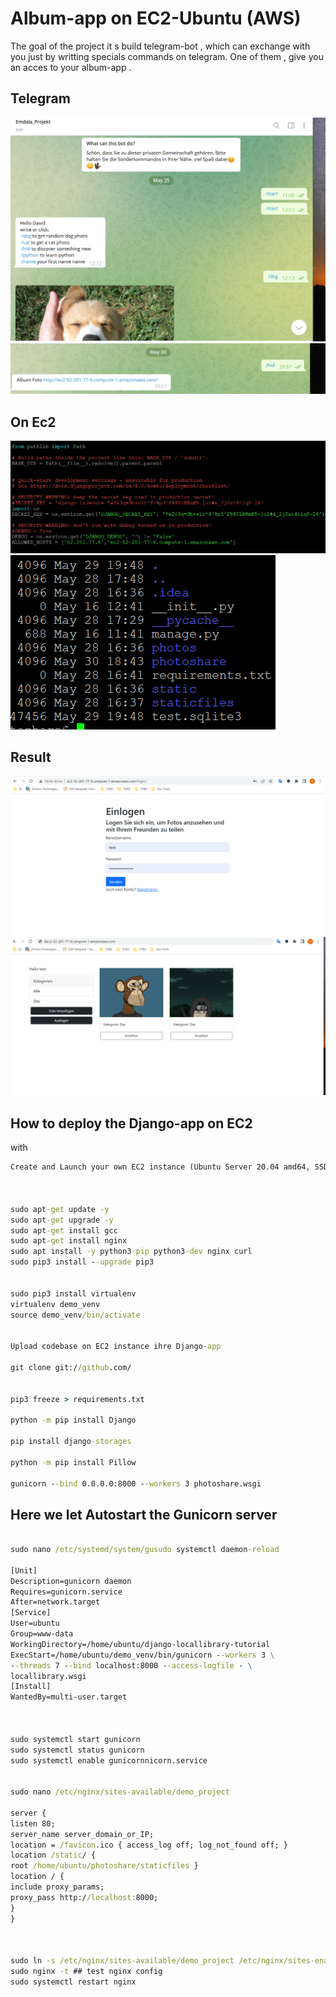 # Album-app on EC2-Ubuntu (AWS) 

The goal of the project it s build telegram-bot , which can exchange with you just by writting specials commands on telegram. 
One of them , give you an acces to your album-app .




## Telegram
![Bot](Illustration/Telegram-bot.png)
![Special](Illustration/Special.png)

## On Ec2


![Setting](Illustration/SettingEc2.png)
![files](Illustration/files.png)

## Result

![seite1](Illustration/seite1.png)
![seite2](Illustration/seite2.png)




## How to deploy the Django-app on EC2
 
with
```cmd 
Create and Launch your own EC2 instance (Ubuntu Server 20.04 amd64, SSD T3.nano )



sudo apt-get update -y
sudo apt-get upgrade -y
sudo apt-get install gcc
sudo apt-get install nginx
sudo apt install -y python3-pip python3-dev nginx curl
sudo pip3 install --upgrade pip3 


sudo pip3 install virtualenv
virtualenv demo_venv
source demo_venv/bin/activate


Upload codebase on EC2 instance ihre Django-app

git clone git://github.com/


pip3 freeze > requirements.txt

python -m pip install Django

pip install django-storages

python -m pip install Pillow

gunicorn --bind 0.0.0.0:8000 --workers 3 photoshare.wsgi 

```



## Here we let Autostart the Gunicorn server

```cmd 

sudo nano /etc/systemd/system/gusudo systemctl daemon-reload

[Unit]
Description=gunicorn daemon
Requires=gunicorn.service
After=network.target
[Service]
User=ubuntu
Group=www-data
WorkingDirectory=/home/ubuntu/django-locallibrary-tutorial
ExecStart=/home/ubuntu/demo_venv/bin/gunicorn --workers 3 \
--threads 7 --bind localhost:8000 --access-logfile - \
locallibrary.wsgi
[Install]
WantedBy=multi-user.target



sudo systemctl start gunicorn
sudo systemctl status gunicorn
sudo systemctl enable gunicornnicorn.service


sudo nano /etc/nginx/sites-available/demo_project

server {
listen 80;
server_name server_domain_or_IP;
location = /favicon.ico { access_log off; log_not_found off; }
location /static/ {
root /home/ubuntu/photoshare/staticfiles }
location / {
include proxy_params;
proxy_pass http://localhost:8000;
}
}



sudo ln -s /etc/nginx/sites-available/demo_project /etc/nginx/sites-enabled ##
sudo nginx -t ## test nginx config
sudo systemctl restart nginx
```
